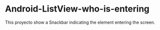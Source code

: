 # Android-ListView-who-is-entering
This proyecto show a Snackbar indicating the element entering the screen.
